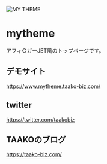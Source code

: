 ![MY THEME](https://user-images.githubusercontent.com/36348377/90158553-185b7280-ddca-11ea-827a-1b8d4d2f20dc.jpg)

# mytheme
アフィ○ガーJET風のトップページです。

## デモサイト
https://www.mytheme.taako-biz.com/

## twitter
https://twitter.com/taakobiz

## TAAKOのブログ
https://taako-biz.com/

